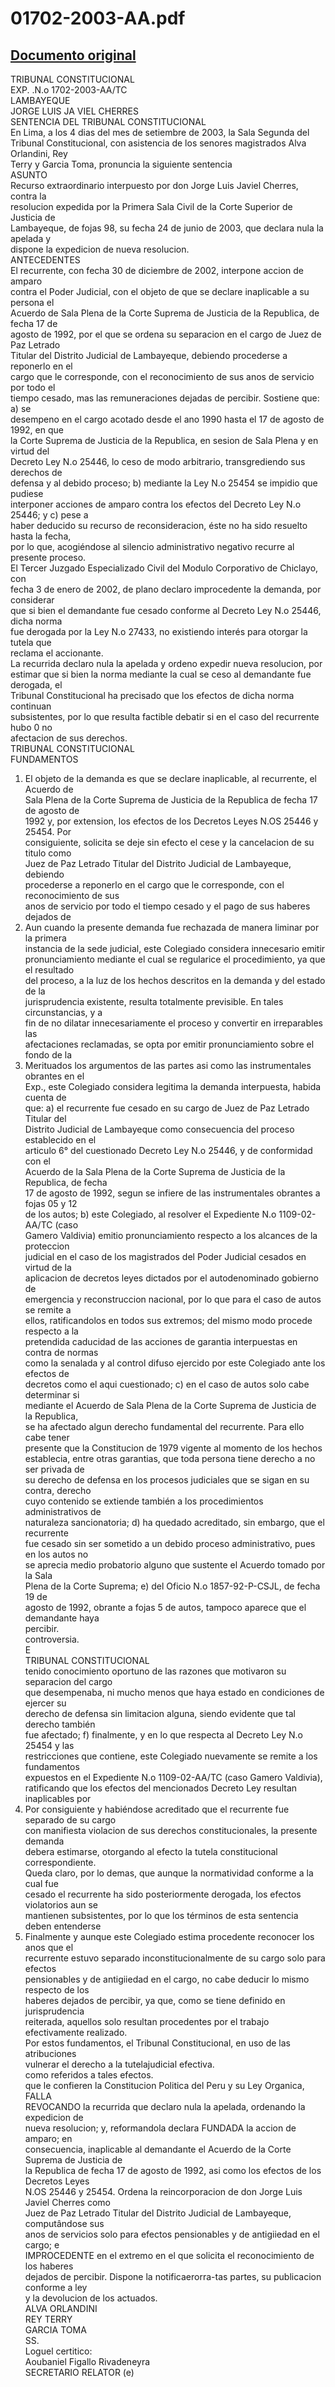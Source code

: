
01702-2003-AA.pdf
=================
  
[Documento original](https://tc.gob.pe/jurisprudencia/2003/01702-2003-AA.pdf)  
---  
TRIBUNAL CONSTITUCIONAL  
EXP. .N.o 1702-2003-AA/TC  
LAMBAYEQUE  
JORGE LUIS JA VIEL CHERRES  
SENTENCIA DEL TRIBUNAL CONSTITUCIONAL  
En Lima, a los 4 dias del mes de setiembre de 2003, la Sala Segunda del  
Tribunal Constitucional, con asistencia de los senores magistrados Alva Orlandini, Rey  
Terry y Garcia Toma, pronuncia la siguiente sentencia  
ASUNTO  
Recurso extraordinario interpuesto por don Jorge Luis Javiel Cherres, contra la  
resolucion expedida por la Primera Sala Civil de la Corte Superior de Justicia de  
Lambayeque, de fojas 98, su fecha 24 de junio de 2003, que declara nula la apelada y  
dispone la expedicion de nueva resolucion.  
ANTECEDENTES  
El recurrente, con fecha 30 de diciembre de 2002, interpone accion de amparo  
contra el Poder Judicial, con el objeto de que se declare inaplicable a su persona el  
Acuerdo de Sala Plena de la Corte Suprema de Justicia de la Republica, de fecha 17 de  
agosto de 1992, por el que se ordena su separacion en el cargo de Juez de Paz Letrado  
Titular del Distrito Judicial de Lambayeque, debiendo procederse a reponerlo en el  
cargo que le corresponde, con el reconocimiento de sus anos de servicio por todo el  
tiempo cesado, mas las remuneraciones dejadas de percibir. Sostiene que: a) se  
desempeno en el cargo acotado desde el ano 1990 hasta el 17 de agosto de 1992, en que  
la Corte Suprema de Justicia de la Republica, en sesion de Sala Plena y en virtud del  
Decreto Ley N.o 25446, lo ceso de modo arbitrario, transgrediendo sus derechos de  
defensa y al debido proceso; b) mediante la Ley N.o 25454 se impidio que pudiese  
interponer acciones de amparo contra los efectos del Decreto Ley N.o 25446; y c) pese a  
haber deducido su recurso de reconsideracion, éste no ha sido resuelto hasta la fecha,  
por lo que, acogiéndose al silencio administrativo negativo recurre al presente proceso.  
El Tercer Juzgado Especializado Civil del Modulo Corporativo de Chiclayo, con  
fecha 3 de enero de 2002, de plano declaro improcedente la demanda, por considerar  
que si bien el demandante fue cesado conforme al Decreto Ley N.o 25446, dicha norma  
fue derogada por la Ley N.o 27433, no existiendo interés para otorgar la tutela que  
reclama el accionante.  
La recurrida declaro nula la apelada y ordeno expedir nueva resolucion, por  
estimar que si bien la norma mediante la cual se ceso al demandante fue derogada, el  
Tribunal Constitucional ha precisado que los efectos de dicha norma continuan  
subsistentes, por lo que resulta factible debatir si en el caso del recurrente hubo 0 no  
afectacion de sus derechos.  
TRIBUNAL CONSTITUCIONAL  
FUNDAMENTOS  
1. El objeto de la demanda es que se declare inaplicable, al recurrente, el Acuerdo de  
Sala Plena de la Corte Suprema de Justicia de la Republica de fecha 17 de agosto de  
1992 y, por extension, los efectos de los Decretos Leyes N.OS 25446 y 25454. Por  
consiguiente, solicita se deje sin efecto el cese y la cancelacion de su titulo como  
Juez de Paz Letrado Titular del Distrito Judicial de Lambayeque, debiendo  
procederse a reponerlo en el cargo que le corresponde, con el reconocimiento de sus  
anos de servicio por todo el tiempo cesado y el pago de sus haberes dejados de  
2. Aun cuando la presente demanda fue rechazada de manera liminar por la primera  
instancia de la sede judicial, este Colegiado considera innecesario emitir  
pronunciamiento mediante el cual se regularice el procedimiento, ya que el resultado  
del proceso, a la luz de los hechos descritos en la demanda y del estado de la  
jurisprudencia existente, resulta totalmente previsible. En tales circunstancias, y a  
fin de no dilatar innecesariamente el proceso y convertir en irreparables las  
afectaciones reclamadas, se opta por emitir pronunciamiento sobre el fondo de la  
3. Merituados los argumentos de las partes asi como las instrumentales obrantes en el  
Exp., este Colegiado considera legitima la demanda interpuesta, habida cuenta de  
que: a) el recurrente fue cesado en su cargo de Juez de Paz Letrado Titular del  
Distrito Judicial de Lambayeque como consecuencia del proceso establecido en el  
articulo 6° del cuestionado Decreto Ley N.o 25446, y de conformidad con el  
Acuerdo de la Sala Plena de la Corte Suprema de Justicia de la Republica, de fecha  
17 de agosto de 1992, segun se infiere de las instrumentales obrantes a fojas 05 y 12  
de los autos; b) este Colegiado, al resolver el Expediente N.o 1109-02-AA/TC (caso  
Gamero Valdivia) emitio pronunciamiento respecto a los alcances de la proteccion  
judicial en el caso de los magistrados del Poder Judicial cesados en virtud de la  
aplicacion de decretos leyes dictados por el autodenominado gobierno de  
emergencia y reconstruccion nacional, por lo que para el caso de autos se remite a  
ellos, ratificandolos en todos sus extremos; del mismo modo procede respecto a la  
pretendida caducidad de las acciones de garantia interpuestas en contra de normas  
como la senalada y al control difuso ejercido por este Colegiado ante los efectos de  
decretos como el aqui cuestionado; c) en el caso de autos solo cabe determinar si  
mediante el Acuerdo de Sala Plena de la Corte Suprema de Justicia de la Republica,  
se ha afectado algun derecho fundamental del recurrente. Para ello cabe tener  
presente que la Constitucion de 1979 vigente al momento de los hechos  
establecia, entre otras garantias, que toda persona tiene derecho a no ser privada de  
su derecho de defensa en los procesos judiciales que se sigan en su contra, derecho  
cuyo contenido se extiende también a los procedimientos administrativos de  
naturaleza sancionatoria; d) ha quedado acreditado, sin embargo, que el recurrente  
fue cesado sin ser sometido a un debido proceso administrativo, pues en los autos no  
se aprecia medio probatorio alguno que sustente el Acuerdo tomado por la Sala  
Plena de la Corte Suprema; e) del Oficio N.o 1857-92-P-CSJL, de fecha 19 de  
agosto de 1992, obrante a fojas 5 de autos, tampoco aparece que el demandante haya  
percibir.  
controversia.  
E  
TRIBUNAL CONSTITUCIONAL  
tenido conocimiento oportuno de las razones que motivaron su separacion del cargo  
que desempenaba, ni mucho menos que haya estado en condiciones de ejercer su  
derecho de defensa sin limitacion alguna, siendo evidente que tal derecho también  
fue afectado; f) finalmente, y en lo que respecta al Decreto Ley N.o 25454 y las  
restricciones que contiene, este Colegiado nuevamente se remite a los fundamentos  
expuestos en el Expediente N.o 1109-02-AA/TC (caso Gamero Valdivia),  
ratificando que los efectos del mencionados Decreto Ley resultan inaplicables por  
4. Por consiguiente y habiéndose acreditado que el recurrente fue separado de su cargo  
con manifiesta violacion de sus derechos constitucionales, la presente demanda  
debera estimarse, otorgando al efecto la tutela constitucional correspondiente.  
Queda claro, por lo demas, que aunque la normatividad conforme a la cual fue  
cesado el recurrente ha sido posteriormente derogada, los efectos violatorios aun se  
mantienen subsistentes, por lo que los términos de esta sentencia deben entenderse  
5. Finalmente y aunque este Colegiado estima procedente reconocer los anos que el  
recurrente estuvo separado inconstitucionalmente de su cargo solo para efectos  
pensionables y de antigiiedad en el cargo, no cabe deducir lo mismo respecto de los  
haberes dejados de percibir, ya que, como se tiene definido en jurisprudencia  
reiterada, aquellos solo resultan procedentes por el trabajo efectivamente realizado.  
Por estos fundamentos, el Tribunal Constitucional, en uso de las atribuciones  
vulnerar el derecho a la tutelajudicial efectiva.  
como referidos a tales efectos.  
que le confieren la Constitucion Politica del Peru y su Ley Organica,  
FALLA  
REVOCANDO la recurrida que declaro nula la apelada, ordenando la expedicion de  
nueva resolucion; y, reformandola declara FUNDADA la accion de amparo; en  
consecuencia, inaplicable al demandante el Acuerdo de la Corte Suprema de Justicia de  
la Republica de fecha 17 de agosto de 1992, asi como los efectos de los Decretos Leyes  
N.OS 25446 y 25454. Ordena la reincorporacion de don Jorge Luis Javiel Cherres como  
Juez de Paz Letrado Titular del Distrito Judicial de Lambayeque, computândose sus  
anos de servicios solo para efectos pensionables y de antigiiedad en el cargo; e  
IMPROCEDENTE en el extremo en el que solicita el reconocimiento de los haberes  
dejados de percibir. Dispone la notificaerorra-tas partes, su publicacion conforme a ley  
y la devolucion de los actuados.  
ALVA ORLANDINI  
REY TERRY  
GARCIA TOMA  
SS.  
Loguel certitico:  
Aoubaniel Figallo Rivadeneyra  
SECRETARIO RELATOR (e)